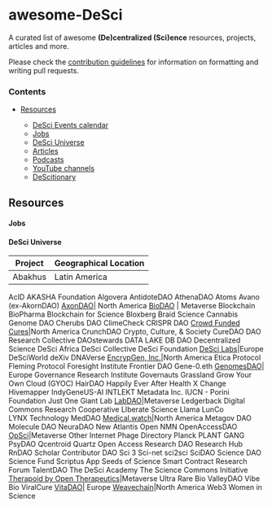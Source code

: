 # awesome-DeSci


A curated list of awesome **(De)centralized (Sci)ence** resources, projects, articles and more.

Please check the <a href="CONTRIBUTING.md">contribution guidelines</a> for information on formatting and writing pull requests.
  
### Contents

- [Resources](#resources) 

   - [DeSci Events calendar](https://www.desci.global/)
   - [Jobs](#jobs)
   - [DeSci Universe](#desciprojects)
   - [Articles](#articles)
   - [Podcasts](#podcasts)
   - [YouTube channels](#youtube)
   - [DeScitionary](#desci-dictionary)

## Resources

#### Jobs

#### DeSci Universe

  | Project   | Geographical Location|
| -------------| ---------------------|
   Abakhus       | Latin America
   AcID
   AKASHA Foundation
   Algovera
   AntidoteDAO
   AthenaDAO
   Atoms
   Avano (ex-AkornDAO)
   [AxonDAO](https://desci.world/project/62cb980abc63adff7b602bd2)| North America
   [BioDAO](https://desci.world/project/625f65d3dcfaec643ea479a5) | Metaverse 
   Blockchain BioPharma
   Blockchain for Science
   Bloxberg
   Braid Science
   Cannabis Genome DAO
   Cherubs DAO
   ClimeCheck
   CRISPR DAO
   [Crowd Funded Cures](https://desci.world/project/62db3b8fc1807e671021c571)|North America
   CrunchDAO
   Crypto, Culture, & Society
   CureDAO
   DAO Research Collective
   DAOstewards
   DATA LAKE
   DB DAO
   Decentralized Science
   DeSci Africa
   DeSci Collective
   DeSci Foundation
   [DeSci Labs](https://desci.world/project/62db3a87c1807e671021c570)|Europe
   DeSciWorld
   deXiv
   DNAVerse
   [EncrypGen, Inc.](https://desci.world/project/62db3986c1807e671021c56e)|North America
   Etica Protocol
   Fleming Protocol
   Foresight Institute
   Frontier DAO
   Gene-0.eth
   [GenomesDAO](https://desci.world/project/625f65d3dcfaec643ea479a4)| Europe
   Governance Research Institute
   Governauts
   Grassland
   Grow Your Own Cloud (GYOC)
   HairDAO
   Happily Ever After
   Health X Change
   Hivemapper
   IndyGeneUS-AI
   INTLEKT Metadata Inc.
   IUCN - Porini Foundation
   Just One Giant Lab
   [LabDAO](https://desci.world/project/625f65d3dcfaec643ea479a5)|Metaverse 
   Ledgerback Digital Commons Research Cooperative
   LIberate Science
   Llama
   LunCo  
   LYNX Technology
   MedDAO
   [Medical.watch](https://desci.world/project/62db3a33c1807e671021c56f)|North America
   Metagov DAO
   Molecule DAO
   NeuraDAO
   New Atlantis
   Open NMN
   OpenAccessDAO
   [OpSci](https://desci.world/project/625f65d3dcfaec643ea479a9)|Metaverse
   Other Internet
   Phage Directory
   Planck
   PLANT GANG
   PsyDAO
   Qcentroid
   Quartz Open Access
   Research DAO
   Research Hub
   RnDAO
   Scholar Contributor DAO
   Sci 3
   Sci-net
   sci2sci
   SciDAO
   Science DAO
   Science Fund
   Scriptus App
   Seeds of Science
   Smart Contract Research Forum
   TalentDAO
   The DeSci Academy
   The Science Commons Initiative
   [Therapoid by Open Therapeutics](https://desci.world/project/625f65d3dcfaec643ea479a5)|Metaverse 
   Ultra Rare Bio
   ValleyDAO 
   Vibe Bio
   ViralCure
   [VitaDAO](https://desci.world/project/625fb37edcfaec643ea479aa)| Europe
   [Weavechain](https://desci.world/project/625f65d3dcfaec643ea479a8)|North America
   Web3 Women in Science
  
